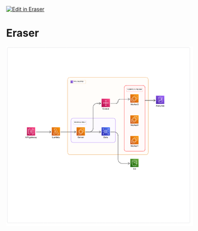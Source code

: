 <p><a target="_blank" href="https://app.eraser.io/workspace/mV2YaaTXX19Hrb4DTZrB" id="edit-in-eraser-github-link"><img alt="Edit in Eraser" src="https://firebasestorage.googleapis.com/v0/b/second-petal-295822.appspot.com/o/images%2Fgithub%2FOpen%20in%20Eraser.svg?alt=media&amp;token=968381c8-a7e7-472a-8ed6-4a6626da5501"></a></p>

# Eraser
![Figure 1](/.eraser/mV2YaaTXX19Hrb4DTZrB___QuglxNQVFHV5ieriXuzb1I9U3Y33___---figure---l7aT75_IabzieXbasLK8e---figure---bFV_9728i2c2Cwv04xYWEA.png "Figure 1")




<!--- Eraser file: https://app.eraser.io/workspace/mV2YaaTXX19Hrb4DTZrB --->